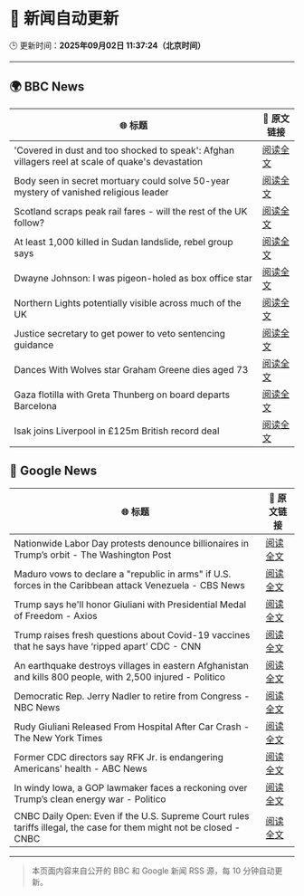 # 🧠 新闻自动更新

🕒 更新时间：**2025年09月02日 11:37:24（北京时间）**

---

## 🌍 BBC News

| 🌐 标题 | 🔗 原文链接 |
|--------|-------------|
| 'Covered in dust and too shocked to speak': Afghan villagers reel at scale of quake's devastation | [阅读全文](https://www.bbc.com/news/articles/cm2vm2r6dzdo?at_medium=RSS&at_campaign=rss) |
| Body seen in secret mortuary could solve 50-year mystery of vanished religious leader | [阅读全文](https://www.bbc.com/news/articles/clyr1qr529xo?at_medium=RSS&at_campaign=rss) |
| Scotland scraps peak rail fares - will the rest of the UK follow? | [阅读全文](https://www.bbc.com/news/articles/czxp9zl0k90o?at_medium=RSS&at_campaign=rss) |
| At least 1,000 killed in Sudan landslide, rebel group says | [阅读全文](https://www.bbc.com/news/articles/cdj2jygzzk9o?at_medium=RSS&at_campaign=rss) |
| Dwayne Johnson: I was pigeon-holed as box office star | [阅读全文](https://www.bbc.com/news/articles/c626k017je2o?at_medium=RSS&at_campaign=rss) |
| Northern Lights potentially visible across much of the UK | [阅读全文](https://www.bbc.com/news/articles/c5yey8l59p1o?at_medium=RSS&at_campaign=rss) |
| Justice secretary to get power to veto sentencing guidance | [阅读全文](https://www.bbc.com/news/articles/cn848g3ll09o?at_medium=RSS&at_campaign=rss) |
| Dances With Wolves star Graham Greene dies aged 73 | [阅读全文](https://www.bbc.com/news/articles/c8606pdx23go?at_medium=RSS&at_campaign=rss) |
| Gaza flotilla with Greta Thunberg on board departs Barcelona | [阅读全文](https://www.bbc.com/news/articles/cn727mjn73lo?at_medium=RSS&at_campaign=rss) |
| Isak joins Liverpool in £125m British record deal | [阅读全文](https://www.bbc.com/sport/football/articles/cly4my21lz7o?at_medium=RSS&at_campaign=rss) |

## 📰 Google News

| 🌐 标题 | 🔗 原文链接 |
|--------|-------------|
| Nationwide Labor Day protests denounce billionaires in Trump’s orbit - The Washington Post | [阅读全文](https://news.google.com/rss/articles/CBMitAFBVV95cUxOOVVQUEdPZU5na3RtNXZfaEZNME5mX25OeUNNQ3BDZ0taaTNpNHBLZG8wOG9hU2Q4UnhvNmQ0RXpoYS1CMzRyYzlCdDJEcE9ZLWR6YldRVTZabVhpcklxUnk1aEk1NFpiaExqZzdIcllZZGpTbFRDMlB6My1BNVdOaUJWRWlwa3ExNGdRZzJUNHpwMEY2T1h1R21GR2hHVk9TeDFoTVJDT3ZEbmstVUxTMVlER1U?oc=5) |
| Maduro vows to declare a "republic in arms" if U.S. forces in the Caribbean attack Venezuela - CBS News | [阅读全文](https://news.google.com/rss/articles/CBMidEFVX3lxTE1ha0ttZDlaU3dYVWJaS0Q0c1NfN21Ra0QtOFFCaTZmZ0hSekgzVmh2aXl4bHdNaTRrMmpuUXcxZlBpX3VjM19xOXluR2h3MjA2V21YbU1ZSTNmMm5IbnMyZUFWNWhDMXdJZnd6Wjd5ZzB1TWgx0gF6QVVfeXFMUHhrbk1oX2RCd3lldi1ZQW0zMlYxaXVxcW5Sc2pYR2NwbjBSYXgtbWJkVG1JT3dMYUotbVhNblI0WURkMTdTa3IyOVBZRHh3LWE4N096QUtTYUlJczdlUldraU9INjlkLUlRVktWWm5nUnNfbFNJYXVoR0E?oc=5) |
| Trump says he'll honor Giuliani with Presidential Medal of Freedom - Axios | [阅读全文](https://news.google.com/rss/articles/CBMif0FVX3lxTE0xLTZwZG9xRnIzQURiakQxa3gwaTlEbEtVR2tHRUxtWlNTN19hZm5XTTFmbGtwQ3k1VC1ES0tzc0lKZjhoRWIyYlJ5VGtYdlZ3elR0SGt6MlM0ZTA3dHdNSUJhQTNxV3VwX0hXRW84V1F0Z2NIVUY5dzFKYUtodUU?oc=5) |
| Trump raises fresh questions about Covid-19 vaccines that he says have ‘ripped apart’ CDC - CNN | [阅读全文](https://news.google.com/rss/articles/CBMickFVX3lxTFBUZmE5U0loMmNBUmt5TWdqS2E2b2Y1TVZsQVM1MTNkdFRtSkJqQ3JWMkdPOVZ3TWtKTGY0ODBJWDRSelFNNlNRU1lCdVAzeHlzY3VuS0gtclRtdzI4a29kV0tGcVpKeXFqWmZXNFBYdEo3Zw?oc=5) |
| An earthquake destroys villages in eastern Afghanistan and kills 800 people, with 2,500 injured - Politico | [阅读全文](https://news.google.com/rss/articles/CBMiiwFBVV95cUxPRVUtVElydnJTUUR5TVZMdUNsSG5HTjI2UEFKOThZc0ZMRVU3NHFiZU1aZy1xVy1SaElkYW44QUpXQWhOdTV0YlF1SzFfX2k5VklVUkp1VExTYmVOT1F1bnVaTFBkLTVQZ2ZUQVdSM1Mtd29zX1dINWFtOHBSd1EyUWNCbXRST0dORUdR?oc=5) |
| Democratic Rep. Jerry Nadler to retire from Congress - NBC News | [阅读全文](https://news.google.com/rss/articles/CBMinAFBVV95cUxNalpmcGlXWDl5OUU5Q0x1TGh2VElFV203X1VWT0UwbFJsV1VQZ25Jb3FMZi1kbnhBaTJ0R1RlRmJYVnNjdm95NmlEUlNkTUpIU28yRWpjcXY4R2dpd21qZVFqSUJXbHdZTDdNY0pWcFp0bjVxR0JEUjFiZHZ3X1BfV2tQVFlmc0xISzdoaVNNQTJwMHlZRkpaMm03SHjSAVZBVV95cUxPLVhOaUpfYlFDMnZGSjMycnAwTGpPeUlyUDZDeWN1eFE0SWY1eFBUNEh1Q1NKSU5ZeWw4TU14MjZuNEpMYzBPZHhZRHJZZG5KSGF0UkUtUQ?oc=5) |
| Rudy Giuliani Released From Hospital After Car Crash - The New York Times | [阅读全文](https://news.google.com/rss/articles/CBMiiAFBVV95cUxNb3RsbFNzQmx4SS1FT2doT09UOEkyc3ZtWDdLdnFaVlNRRnIzNVd6Qy1acDZSLWtEZHlXOEtsT0I1WTVxTEdlTTF5MzItRkJYeDhmejk1YjJfWnAtdnUtYVZud1AtNDBHdWd2cWQyX3h6RU9rd2V6cldUd0tVUEt6TDZINGItQjV6?oc=5) |
| Former CDC directors say RFK Jr. is endangering Americans' health - ABC News | [阅读全文](https://news.google.com/rss/articles/CBMiqAFBVV95cUxNbHBwdGF5dExucmVLVjBubldhcnQ4NXJIMWhaWUJUMFpxSmFxellMNkg4dG9LTHZxWTIwTmlMVEhnekR0bzRNUlJFYlBRYVl3S2hLenBkdkpiWi14YUQ5VlBVVUhmMF9hZkFWdVdVWnY0N0ZvWE9vd1c4N0R4dTlnVmpMQzRaUllDbHBVSThGanRmbEtKZHpQdWFfWldNM0lpOHNHU0N3V2zSAa4BQVVfeXFMUExKYnRjUENMN1RfOUc0R2plc1J2T2RuVjFWR3A0V2I1Y3BNU0FGX1cxQkxnNU13ODU4QjZmUGR4ZExfdFZqWjlYRnRxX085UGMxMFZKTnIyVjBYT2ZCc3QwT2p2dWZ0VUxmeDVXYjNKZkc1cTlWeTl1aUVXUVEzNTJoYkxNRUh4eXZSeVRWNkk5a3NNbXpwd0hqb2RrT1lVUmdmQTJ1SmFwUWdCcURR?oc=5) |
| In windy Iowa, a GOP lawmaker faces a reckoning over Trump’s clean energy war - Politico | [阅读全文](https://news.google.com/rss/articles/CBMi0gFBVV95cUxOaUpJRHZXSk56bGs0aUNVSzZuLVpFM2k2dW1WOWNkbkktc1ltaG9ucXRIZHRkYjdGd3JvbFRSQ1U1VS1DY2p3X2R1RnRjTmxnZ1VIVmg3T3dmbnZMYjVqb05BU2VkVXBVRnpacWwycm1KdThUZm00YmQzbjB0VEJRc0hqd0UwaERNdlJKUmE1aUlXMjFQUkwwejltbS1QM3pBOEFPckVZLTRRT2V2RmdIMUdvY0stMmEyUDVhMGdDWUdtR1N5YVViRGNSQXF6VnhMVHc?oc=5) |
| CNBC Daily Open: Even if the U.S. Supreme Court rules tariffs illegal, the case for them might not be closed - CNBC | [阅读全文](https://news.google.com/rss/articles/CBMipAFBVV95cUxQV0I4OF9jcmhUSk9yZHlGd2h1X0ZMR0tDeGIzQnlSUkRtSkhMRzFCWmlrN3dwTTNMQUkzOTBMNnB1d3dKU1RUdEtUbi10V1dPS3lMZTVoLTgtTkg0RTlUcGctYXNkSW1JRU02eFZYLVpua21FaF85clQwQUtKRjRWLTNad3RYSXdyeWd3Yk5CcmdmVGozV2dNNC0yaUViNWZhbnVsZdIBqgFBVV95cUxPMUlkM0owNnRLYmJXMTc5VDlfUzhodG9QMkxVRTNrdm1VZGhXUDJQLVdLMzdIWVJUNmYwbVJOOGdkSkE5dDV4V0ZHRXpXamlLSkpmTnNQeHNFa25XVWxncldWd0NiVnMzMmRJc0EyblBQQ2s3SGRzMUs2QXBSeHJuM1hRekVEaFE5cHRzZ3FVeGo1c3hPRG5abEZ1eFhyRWZSVTlnbE16U052UQ?oc=5) |

---
> 本页面内容来自公开的 BBC 和 Google 新闻 RSS 源，每 10 分钟自动更新。
